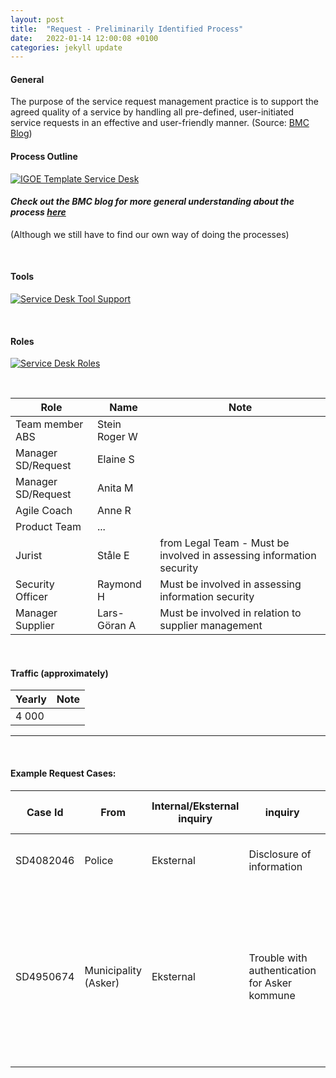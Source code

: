 ```yaml
---
layout: post
title:  "Request - Preliminarily Identified Process"
date:   2022-01-14 12:00:08 +0100
categories: jekyll update
---
```


#### General
The purpose of the service request management practice is to support the agreed quality of a service by handling all pre-defined, user-initiated service requests in an effective and user-friendly manner.
(Source: <a href="https://www.bmc.com/blogs/itil-service-request-management/" target="_blank">BMC Blog</a>)

#### Process Outline
[![IGOE Template Service Desk](/processes/assets/images/process-rq.png)](/processes/assets/images/process-rq.png)

#### *Check out the BMC blog for more general understanding about the process <a href="https://www.bmc.com/blogs/itil-service-request-management/" target="_blank">here</a>*
(Although we still have to find our own way of doing the processes)

<br />

#### Tools
[![Service Desk Tool Support](/processes/assets/images/tools-rq.png)](/processes/assets/images/tools-rq.png)

<br />

#### Roles
[![Service Desk Roles](/processes/assets/images/roles-rq.png)](/processes/assets/images/roles-rq.png)


<br />

| Role | Name | Note |
| -- | -- | -- |
| Team member ABS | Stein Roger W |  |
| Manager SD/Request | Elaine S |  |
| Manager SD/Request | Anita M |  |
| Agile Coach | Anne R |  |
| Product Team | ... |  |
| Jurist | Ståle E | from Legal Team - Must be involved in assessing information security |
| Security Officer | Raymond H | Must be involved in assessing information security |
| Manager Supplier | Lars-Göran A | Must be involved in relation to supplier management |

<br />

#### Traffic (approximately)

| Yearly | Note |
| -- | -- |
| 4 000 |  |

---

<br />

#### **Example Request Cases:**

| Case Id | From | Internal/Eksternal inquiry | inquiry | The desired outcome of the case | Contributors | Information security | Note |
| -- | -- | -- | -- | -- | -- | -- | -- |
| SD4082046 | Police | Eksternal | Disclosure of information |Provided the desired information | ABS <br /> SD <br />Legal team <br />FA Supplier | **X** | Replies are sent via password protected file |
| SD4950674 | Municipality (Asker)  | Eksternal | Trouble with authentication for Asker kommune | Help with the authentication | SD <br /> Request Team <br /> Team Coach <br /> Product Team | | This is a excample of a case that servicedesk maybe could have solved by asking questions to the submitter (Municipality), instead of sending the case to the Product Team  |

